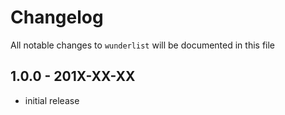 # Changelog

All notable changes to `wunderlist` will be documented in this file

## 1.0.0 - 201X-XX-XX

- initial release
